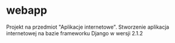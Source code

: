 # webapp
Projekt na przedmiot "Aplikacje internetowe". Stworzenie aplikacja internetowej na bazie frameworku Django w wersji 2.1.2
